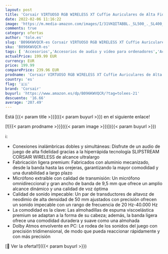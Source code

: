 ```yaml
---
layout: post
title: 'Corsair VIRTUOSO RGB WIRELESS XT Cuffie Auriculares de Alta Fidelidad para Juegos con Audio Espacial  Conexiones Inalámbricas Dobles  PC  PS5  Xbox Series X|S  Nintendo Switch Compatibilidad  Pizarra'
date: 2022-02-06 11:16:22
image: 'https://m.media-amazon.com/images/I/31VKQITABBL._SL500_._SL400_.jpg'
comments: true
category: ofertas
author: 'tole.es'
slug: 'B096KWVQCR-es Corsair VIRTUOSO RGB WIRELESS XT Cuffie Auriculares de...'
sku: 'B096KWVQCR-es'
tags: [ 'Accesorios','Accesorios de audio y vídeo para ordenadores','Accesorios para Juegos PC','Auriculares con micrófonos','Auriculares gaming para PC','Informática','Juegos y Accesorios para PC','Videojuegos','corsair','nintendo','ps5','xbox', ]
actualPrice: 199.99 EUR
currency: EUR
price: 199.99
comparePrice: 239.96 EUR
prodname: 'Corsair VIRTUOSO RGB WIRELESS XT Cuffie Auriculares de Alta Fidelidad para Juegos con Audio Espacial  Conexiones Inalámbricas Dobles  PC  PS5  Xbox Series X|S  Nintendo Switch Compatibilidad  Pizarra'
country: 'es'
flag: '🇪🇸'
brand: 'Corsair'
buyurl: 'https://www.amazon.es/dp/B096KWVQCR/?tag=tolees-21'
descuento: '16.66'
average: '207.49'
---
```


Está [{{< param title >}}]({{< param buyurl >}}) en el siguiente enlace!

[![{{< param prodname >}}]({{< param image >}})]({{< param buyurl >}})

ℹ️:

- Conexiones inalámbricas dobles y simultáneas: Disfrute de un audio de juego de alta fidelidad gracias a la hiperrápida tecnología SLIPSTREAM CORSAIR WIRELESS de alcance ultralargo
- Fabricación ligera premium: Fabricados con aluminio mecanizado, desde la banda hasta las orejeras, garantizando la mayor comodidad y una durabilidad a largo plazo
- Micrófono extraíble con calidad de transmisión: Un micrófono omnidireccional y gran ancho de banda de 9,5 mm que ofrece un amplio alcance dinámico y una calidad de voz óptima
- Calidad de sonido impecable: Un par de transductores de altavoz de neodimio de alta densidad de 50 mm ajustados con precisión ofrecen un sonido impecable con un rango de frecuencia de 20 Hz-40.000 Hz
- La comodidad es la clave: Las almohadillas de espuma viscoelástica premium se adaptan a la forma de su cabeza; además, la banda ligera ofrece una comodidad duradera y suave como una almohada
- Dolby Atmos envolvente en PC: Le rodea de los sonidos del juego con precisión tridimensional, de modo que pueda reaccionar rápidamente y con más precisión

[🛒 Ver la oferta!!]({{< param buyurl >}})
